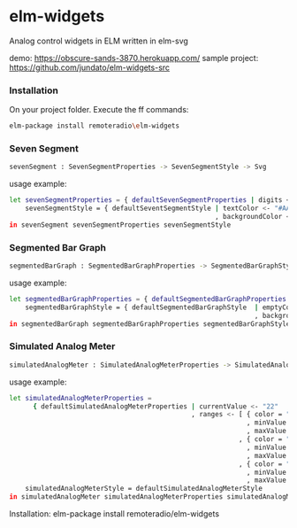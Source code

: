 # elm-widgets
Analog control widgets in ELM written in elm-svg

demo: https://obscure-sands-3870.herokuapp.com/
sample project: https://github.com/jundato/elm-widgets-src

### Installation
On your project folder. Execute the ff commands:
```sh
elm-package install remoteradio\elm-widgets
```

### Seven Segment
```sh
sevenSegment : SevenSegmentProperties -> SevenSegmentStyle -> Svg
```
usage example:
```sh
let sevenSegmentProperties = { defaultSevenSegmentProperties | digits <- "1020" }
    sevenSegmentStyle = { defaultSeventSegmentStyle | textColor <- "#AAF"
                                                    , backgroundColor <- "#FFF" }
in sevenSegment sevenSegmentProperties sevenSegmentStyle
```

### Segmented Bar Graph
```sh
segmentedBarGraph : SegmentedBarGraphProperties -> SegmentedBarGraphStyle -> Svg
```
usage example:
```sh
let segmentedBarGraphProperties = { defaultSegmentedBarGraphProperties | digits <- "1020" }
    segmentedBarGraphStyle = { defaultSegmentedBarGraphStyle  | emptyColor <- "#555"
                                                              , backgroundColor <- "#FFF" }
in segmentedBarGraph segmentedBarGraphProperties segmentedBarGraphStyle
```

### Simulated Analog Meter
```sh
simulatedAnalogMeter : SimulatedAnalogMeterProperties -> SimulatedAnalogMeterStyle -> Svg
```
usage example:
```sh
let simulatedAnalogMeterProperties =
      { defaultSimulatedAnalogMeterProperties | currentValue <- "22"
                                              , ranges <- [ { color = "#00F"
                                                            , minValue = 0
                                                            , maxValue = 29.99 }
                                                          , { color = "#0F0"
                                                            , minValue = 0
                                                            , maxValue = 70.99 }
                                                          , { color = "#F00"
                                                            , minValue = 0
                                                            , maxValue = 70.99 ]}
    simulatedAnalogMeterStyle = defaultSimulatedAnalogMeterStyle
in simulatedAnalogMeter simulatedAnalogMeterProperties simulatedAnalogMeterStyle
```

Installation:
elm-package install remoteradio/elm-widgets
